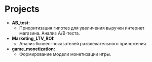 # Projects
- **AB_test:**
  - Приоритизация гипотез для увеличения выручки интернет магазина. Анализ A/B-теста.
- **Marketing_LTV_ROI:**
  - Анализ бизнес-показателей развлекательного приложения.
- **game_monetization:**
  - Формирование модели монетизации игры.
